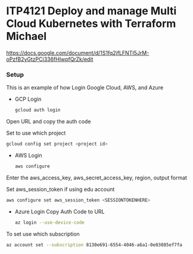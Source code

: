 # ITP4121 Deploy and manage Multi Cloud Kubernetes with Terraform Michael

https://docs.google.com/document/d/1S1fq2jfLFNTI5JrM-oPzfB2yGtzPCi336fHIwpfQrZk/edit

### Setup

This is an example of how Login Google Cloud, AWS, and Azure
* GCP Login
  ```sh
  gcloud auth login
  ```
Open URL and copy the auth code

Set to use which project
  ```sh
  gcloud config set project <project id>
  ```


* AWS Login
  ```sh
  aws configure
  ```
Enter the aws_access_key, aws_secret_access_key, region, output format

Set aws_session_token if using edu account
  ```sh
  aws configure set aws_session_token <SESSIONTOKENHERE>
  ```

* Azure Login
Copy Auth Code to URL
  ```sh
  az login --use-device-code
  ```
To set use which subscription
  ```sh
  az account set --subscription 8130e691-6554-4046-a6a1-0e03085ef7fa
  ```
